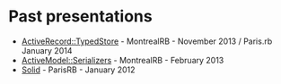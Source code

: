 # Past presentations

- [ActiveRecord::TypedStore](http://byroot.github.io/presentations/typed_store/) - MontrealRB - November 2013 / Paris.rb January 2014
- [ActiveModel::Serializers](http://byroot.github.io/presentations/active_model_serializers/) - MontrealRB - February 2013
- [Solid](http://byroot.github.io/presentations/tigerlily-solid/static/) - ParisRB - January 2012
